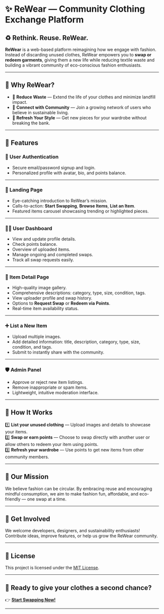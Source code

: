 # ✨ ReWear — Community Clothing Exchange Platform

## ♻️ Rethink. Reuse. ReWear.

**ReWear** is a web-based platform reimagining how we engage with fashion. Instead of discarding unused clothes, ReWear empowers you to **swap or redeem garments**, giving them a new life while reducing textile waste and building a vibrant community of eco-conscious fashion enthusiasts.

---

## 🚀 Why ReWear?

- 🌿 **Reduce Waste** — Extend the life of your clothes and minimize landfill impact.
- 🤝 **Connect with Community** — Join a growing network of users who believe in sustainable living.
- 💸 **Refresh Your Style** — Get new pieces for your wardrobe without breaking the bank.

---

## 💎 Features

### 👤 User Authentication

- Secure email/password signup and login.
- Personalized profile with avatar, bio, and points balance.

---

### 🏡 Landing Page

- Eye-catching introduction to ReWear’s mission.
- Calls-to-action: **Start Swapping**, **Browse Items**, **List an Item**.
- Featured items carousel showcasing trending or highlighted pieces.

---

### 🧑‍💻 User Dashboard

- View and update profile details.
- Check points balance.
- Overview of uploaded items.
- Manage ongoing and completed swaps.
- Track all swap requests easily.

---

### 👗 Item Detail Page

- High-quality image gallery.
- Comprehensive descriptions: category, type, size, condition, tags.
- View uploader profile and swap history.
- Options to **Request Swap** or **Redeem via Points**.
- Real-time item availability status.

---

### ➕ List a New Item

- Upload multiple images.
- Add detailed information: title, description, category, type, size, condition, and tags.
- Submit to instantly share with the community.

---

### 🛡️ Admin Panel

- Approve or reject new item listings.
- Remove inappropriate or spam items.
- Lightweight, intuitive moderation interface.

---

## 🌟 How It Works

1️⃣ **List your unused clothing** — Upload images and details to showcase your items.  
2️⃣ **Swap or earn points** — Choose to swap directly with another user or allow others to redeem your item using points.  
3️⃣ **Refresh your wardrobe** — Use points to get new items from other community members.  

---

## 🌱 Our Mission

We believe fashion can be circular. By embracing reuse and encouraging mindful consumption, we aim to make fashion fun, affordable, and eco-friendly — one swap at a time.

---

## 🤝 Get Involved

We welcome developers, designers, and sustainability enthusiasts!  
Contribute ideas, improve features, or help us grow the ReWear community.

---

## 📝 License

This project is licensed under the [MIT License](LICENSE).

---

## 🚀 Ready to give your clothes a second chance?

👉 **[Start Swapping Now!](#)**

---

